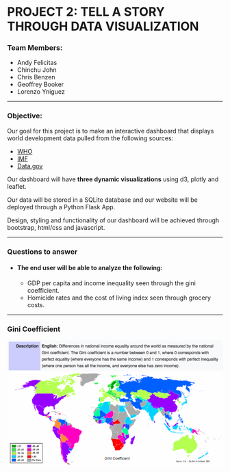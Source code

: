 
# PROJECT 2: TELL A STORY THROUGH DATA VISUALIZATION

### Team Members:
* Andy Felicitas
* Chinchu John
* Chris Benzen
* Geoffrey Booker
* Lorenzo Yniguez
<hr>

### Objective:

Our goal for this project is to make an interactive dashboard that displays world development data pulled from the following sources:

* [WHO](http://www.who.int/en/)
* [IMF](http://www.imf.org/external/index.htm)
* [Data.gov](https://www.data.gov/)

Our dashboard will have <b>three dynamic visualizations</b> using d3, plotly and leaflet. 

Our data will be stored in a SQLite database and our website will be deployed through a Python Flask App. 

Design, styling and functionality of our dashboard will be achieved through bootstrap, html/css and javascript.

<hr>

### Questions to answer
* #### The end user will be able to analyze the following:

    * GDP per capita and income inequality seen through the gini coefficient.
    * Homicide rates and the cost of living index seen through grocery costs.

<hr>

### Gini Coefficient

![title](images/gini_sum.png)
<br>
![title](images/gini.png)
